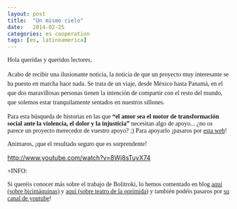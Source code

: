 ```yaml
---
layout: post
title:  "Un mismo cielo"
date:   2014-02-25
categories: es cooperation 
tags: [es, latinoamerica]
---
```

<span style="font-family:'Ubuntu Light';">Hola queridas y queridos lectores,</span>

<span style="font-family:'Ubuntu Light';line-height:1.5em;">Acabo de recibir una ilusionante noticia, la noticia de que un proyecto muy interesante se ha puesto en marcha hace nada.
Se trata de un viaje, desde México hasta Panamá, en el que dos maravillosas personas tienen la intención de compartir con el resto del mundo, que solemos estar tranquilamente sentados en nuestros sillones.</span>

<!--more-->

<span style="font-family:'Ubuntu Light';">Para esta búsqueda de historias en las que <b>“el amor sea el motor de transformación social ante la violencia, el dolor y la injusticia”</b> necesitan algo de apoyo... ¿no os parece un proyecto merecedor de vuestro apoyo? ;)
</span><span style="font-family:'Ubuntu Light';">Para apoyarlo ¡pasaros por <a title="Goteo" href="http://euskadi.goteo.org/project/un-mismo-cielo" target="_blank">esta web</a>!
</span>

<span style="font-family:'Ubuntu Light';">Animaros,  ¡que el resultado seguro que es sorprendente! </span>

http://www.youtube.com/watch?v=8Wj8sTuyX74

<span style="font-family:'Ubuntu Light';">+INFO: </span>

<span style="font-family:'Ubuntu Light';">Si queréis conocer más sobre el trabajo de Bolitroki, lo hemos comentado en blog <a title="Bici-Máquinas" href="http://izaroblog.com/2013/01/28/bici-maquinas/" target="_blank">aquí (sobre bicimáquinas)</a> y <a title="Nacimos de nuevo" href="http://izaroblog.com/2013/09/16/nacimos-de-nuevo/" target="_blank">aquí (sobre teatro de la oprimida)</a> y también podéis pasaros por <a title="Bolitrokitube" href="http://www.youtube.com/user/bolitriokiful?feature=watch" target="_blank">su canal de youtube</a>!</span>
